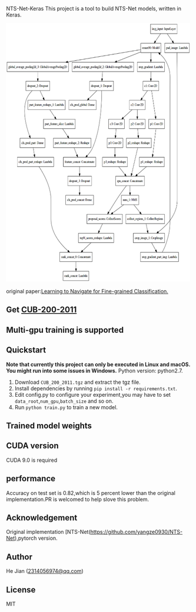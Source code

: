 NTS-Net-Keras
This project is a tool to build NTS-Net models, written in Keras.

<img width="500" height="700" src="model.png" alt="NTS-Net model"/>

original paper:[Learning to Navigate for Fine-grained Classification.](https://arxiv.org/abs/1809.00287?context=cs)



## Get [CUB-200-2011](http://www.vision.caltech.edu/visipedia-data/CUB-200-2011/CUB_200_2011.tgz)


## Multi-gpu training is supported

## Quickstart
**Note that currently this project can only be executed in Linux and macOS. You might run into some issues in Windows.**
Python version: python2.7.
1. Download `CUB_200_2011.tgz` and extract the tgz file.
2. Install dependencies by running `pip install -r requirements.txt`.
3. Edit config.py to configure your experiment,you may have to set `data_root`,`num_gpu`,`batch_size` and so on.
4. Run `python train.py` to train a new model.


## Trained model weights


## CUDA version
CUDA 9.0 is required


## performance
Accuracy on test set is 0.82,which is 5 percent lower than the original implementation.PR is welcomed to help slove this problem.

## Acknowledgement

Original implementation
[NTS-Net(https://github.com/yangze0930/NTS-Net),pytorch version.

## Author
He Jian (2314056974@qq.com)

## License
MIT
